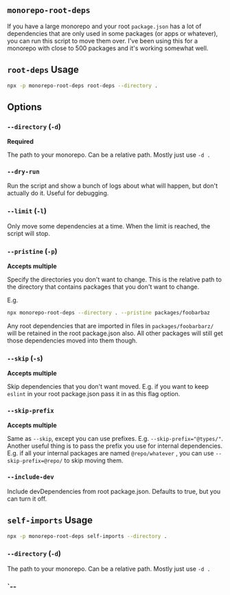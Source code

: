 ## `monorepo-root-deps`

If you have a large monorepo and your root `package.json` has a lot of dependencies that are
only used in some packages (or apps or whatever), you can run this script to move them over.
I've been using this for a monorepo with close to 500 packages and it's working somewhat well.

## `root-deps` Usage

```bash
npx -p monorepo-root-deps root-deps --directory .
```

## Options

### `--directory` (`-d`)

**Required**

The path to your monorepo. Can be a relative path. Mostly just use `-d .`

### `--dry-run`

Run the script and show a bunch of logs about what will happen, but don't actually do it. Useful
for debugging.

### `--limit` (`-l`)

Only move some dependencies at a time. When the limit is reached, the script will stop.

### `--pristine` (`-p`)

**Accepts multiple**

Specify the directories you don't want to change. This is the relative path to the directory
that contains packages that you don't want to change.

E.g.

```bash
npx monorepo-root-deps --directory . --pristine packages/foobarbaz
```

Any root dependencies that are imported in files in `packages/foobarbarz/` will
be retained in the root package.json also. All other packages will still get
those dependencies moved into them though.

### `--skip` (`-s`)

**Accepts multiple**

Skip dependencies that you don't want moved. E.g. if you want to keep `eslint` in your root package.json
pass it in as this flag option.

### `--skip-prefix`

**Accepts multiple**

Same as `--skip`, except you can use prefixes. E.g. `--skip-prefix="@types/"`. Another useful thing
is to pass the prefix you use for internal dependencies. E.g. if all your internal packages are named
`@repo/whatever` , you can use `--skip-prefix=@repo/` to skip moving them.

### `--include-dev`

Include devDependencies from root package.json. Defaults to true, but you can turn it off.

## `self-imports` Usage

```bash
npx -p monorepo-root-deps self-imports --directory .
```

### `--directory` (`-d`)

The path to your monorepo. Can be a relative path. Mostly just use `-d .`

### `--

